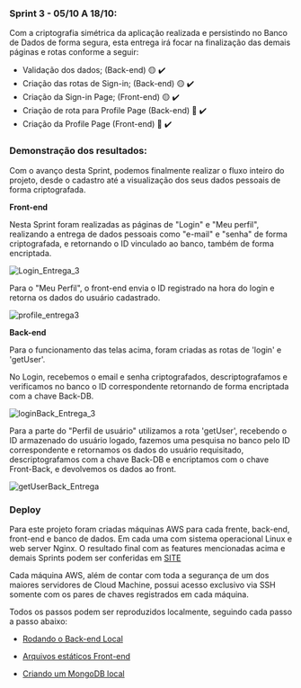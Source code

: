 ### Sprint 3 - 05/10 A 18/10:

Com a criptografia simétrica da aplicação realizada e persistindo no Banco de Dados de forma segura, esta entrega irá focar na finalização das demais páginas e rotas conforme a seguir: 

- Validação dos dados; (Back-end) :yellow_circle: :heavy_check_mark:
- Criação das rotas de Sign-in; (Back-end) :yellow_circle: :heavy_check_mark:
- Criação da Sign-in Page; (Front-end) :yellow_circle: :heavy_check_mark:
- Criação de rota para Profile Page (Back-end) :large_blue_circle: :heavy_check_mark:
- Criação da Profile Page (Front-end) :large_blue_circle: :heavy_check_mark:


### Demonstração dos resultados:

Com o avanço desta Sprint, podemos finalmente realizar o fluxo inteiro do projeto, desde o cadastro até a visualização dos seus dados pessoais de forma criptografada.

**Front-end**

Nesta Sprint foram realizadas as páginas de "Login" e "Meu perfil", realizando a entrega de dados pessoais como "e-mail" e "senha"  de forma criptografada, e retornando o ID vinculado ao banco, também de forma encriptada. 

![Login_Entrega_3](https://github.com/arthurbarbero/DB-LGPD/raw/master/images/Login_Entrega_3.gif)

Para o "Meu Perfil", o front-end envia o ID registrado na hora do login e retorna os dados do usuário cadastrado.

![profile_entrega3](https://github.com/arthurbarbero/DB-LGPD/raw/master/images/profile_Entrega_3.gif)


**Back-end**

Para o funcionamento das telas acima, foram criadas as rotas de 'login' e 'getUser'.

No Login, recebemos o email e senha criptografados, descriptografamos e verificamos no banco o ID correspondente retornando de forma encriptada com a chave Back-DB.

![loginBack_Entrega_3](https://github.com/arthurbarbero/DB-LGPD/raw/master/images/loginBack_Entrega_3.gif)

Para a parte do "Perfil de usuário" utilizamos a rota 'getUser', recebendo o ID armazenado do usuário logado, fazemos uma pesquisa no banco pelo ID correspondente e retornamos os dados do usuário requisitado, descriptografamos com a chave Back-DB e encriptamos com o chave Front-Back, e devolvemos os dados ao front.

![getUserBack_Entrega](https://github.com/arthurbarbero/DB-LGPD/raw/master/images/getUserBack_Entrega_3.gif)


### Deploy

Para este projeto foram criadas máquinas AWS para cada frente, back-end, front-end e banco de dados. Em cada uma com sistema operacional Linux e web server Nginx. 
O resultado final com as features mencionadas acima e demais Sprints podem ser conferidas em [SITE](http://ec2-18-229-143-134.sa-east-1.compute.amazonaws.com/)

Cada máquina AWS, além de contar com toda a segurança de um dos maiores servidores de Cloud Machine, possui acesso exclusivo via SSH somente com os pares de chaves registrados em cada máquina.


Todos os passos podem ser reproduzidos localmente, seguindo cada passo a passo abaixo:

- [Rodando o Back-end Local](https://github.com/arthurbarbero/DB-LGPD/tree/master/back-end)

- [Arquivos estáticos Front-end](https://github.com/arthurbarbero/DB-LGPD/tree/master/front-end)

- [Criando um MongoDB local](https://github.com/arthurbarbero/DB-LGPD/tree/master/db)

